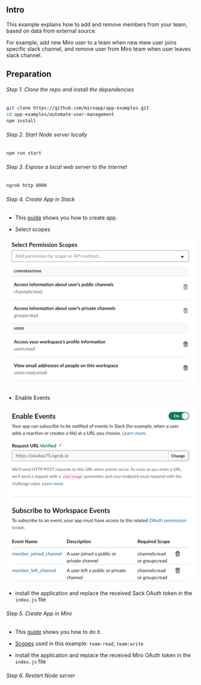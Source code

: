 ## Intro
This example explains how to add and remove members from your team, based on data from external source. 

For example, add new Miro user to a team when new mew user joins specific slack channel, and remove user from Miro team when user leaves slack channel.
 
## Preparation

###### Step 1. Clone the repo and install the dependencies
```bash 
git clone https://github.com/miroapp/app-examples.git
cd app-examples/automate-user-management
npm install
``` 

###### Step 2. Start Node server locally 

```bash
npm run start
```

###### Step 3. Expose a local web server to the internet

```bash
ngrok http 8000
```

###### Step 4. Create App in Slack

- This [guide](https://api.slack.com/start/overview#creating) shows you how to create app.

- Select scopes

<img src="slack-select-scopes.png" alt="Slack OAuth Permissions Settings"/>

- Enable Events 

<img src="slack-enable-events.png" alt="Slack Events Settings"/>

- install the application and replace the received Sack OAuth token in the `index.js` file

###### Step 5. Create App in Miro
- This [guide](https://developers.miro.com/docs/getting-started) shows you how to do it.

- [Scopes](https://developers.miro.com/reference#scopes) used in this example: `team:read`, `team:write`

- install the application and replace the received Miro OAuth token in the `index.js` file


###### Step 6. Restart Node server